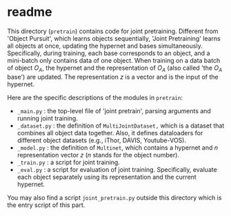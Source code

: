 # readme
This directory (`pretrain`) contains code for joint pretraining. Different from 'Object Pursuit', which learns objects sequentially, 'Joint Pretraining' learns all objects at once, updating the hypernet and bases simultaneously. Specifically, during training, each base corresponds to an object, and a mini-batch only contains data of one object. When training on a data batch of object $O_A$, the hypernet and the representation of $O_A$ (also called 'the $O_A$ base') are updated. The representation $z$ is a vector and is the input of the hypernet.

Here are the specific descriptions of the modules in `pretrain`:

- `_main.py` : the top-level file of 'joint pretrain', parsing arguments and running joint training.
- `_dataset.py` : the definition of `MultiJointDataset,` which is a dataset that combines all object data together. Also, it defines dataloaders for different object datasets (e.g., iThor, DAVIS, Youtube-VOS).
- `_model.py` : the definition of `Multinet`, which contains a hypernet and $n$ representation vector $z$ ($n$ stands for the object number).
- `_train.py` : a script for joint training.
- `_eval.py` : a script for evaluation of joint training. Specifically, evaluate each object separately using its representation and the current hypernet.

You may also find a script `joint_pretrain.py` outside this directory which is the entry script of this part.
